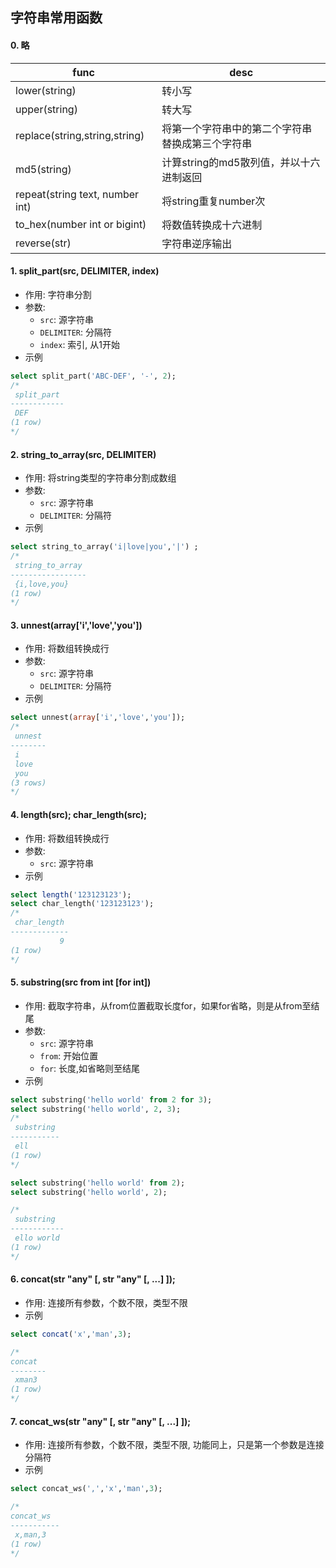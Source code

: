 ## 字符串常用函数

#### 0. 略

| func                            | desc                                             |
| ------------------------------- | ------------------------------------------------ |
| lower(string)                   | 转小写                                           |
| upper(string)                   | 转大写                                           |
| replace(string,string,string)   | 将第一个字符串中的第二个字符串替换成第三个字符串 |
| md5(string)                     | 计算string的md5散列值，并以十六进制返回          |
| repeat(string text, number int) | 将string重复number次                             |
| to_hex(number int or bigint)    | 将数值转换成十六进制                             |
| reverse(str)                    | 字符串逆序输出                                   |

  

#### 1. split_part(src, DELIMITER, index)

- 作用: 字符串分割
- 参数:
  - `src`: 源字符串
  - `DELIMITER`: 分隔符
  - `index`: 索引, 从1开始
- 示例

```sql
select split_part('ABC-DEF', '-', 2);
/*
 split_part
------------
 DEF
(1 row)
*/
```

#### 2. string_to_array(src, DELIMITER)

- 作用: 将string类型的字符串分割成数组
- 参数:
  - `src`: 源字符串
  - `DELIMITER`: 分隔符
- 示例

```sql
select string_to_array('i|love|you','|') ;
/*
 string_to_array
-----------------
 {i,love,you}
(1 row)
*/
```

#### 3. unnest(array['i','love','you'])

- 作用: 将数组转换成行
- 参数:
  - `src`: 源字符串
  - `DELIMITER`: 分隔符
- 示例

```sql
select unnest(array['i','love','you']);
/*
 unnest
--------
 i
 love
 you
(3 rows)
*/
```

#### 4. length(src); char_length(src);

- 作用: 将数组转换成行
- 参数:
  - `src`: 源字符串
- 示例

```sql
select length('123123123');
select char_length('123123123');
/*
 char_length
-------------
           9
(1 row)
*/
```

#### 5. substring(src from int  [for int])

- 作用: 截取字符串，从from位置截取长度for，如果for省略，则是从from至结尾
- 参数:
  - `src`: 源字符串
  - `from`: 开始位置
  - `for`: 长度,如省略则至结尾
- 示例

```sql
select substring('hello world' from 2 for 3);
select substring('hello world', 2, 3);
/*
 substring
-----------
 ell
(1 row)
*/

select substring('hello world' from 2);
select substring('hello world', 2);

/*
 substring
------------
 ello world
(1 row)
*/
```

#### 6. concat(str "any" [, str "any" [, ...] ]);

- 作用: 连接所有参数，个数不限，类型不限
- 示例

```sql
select concat('x','man',3);

/*
concat
--------
 xman3
(1 row)
*/
```

#### 7. concat_ws(str "any" [, str "any" [, ...] ]);

- 作用: 连接所有参数，个数不限，类型不限, 功能同上，只是第一个参数是连接分隔符
- 示例

```sql
select concat_ws(',','x','man',3);

/*
concat_ws
-----------
 x,man,3
(1 row)
*/
```